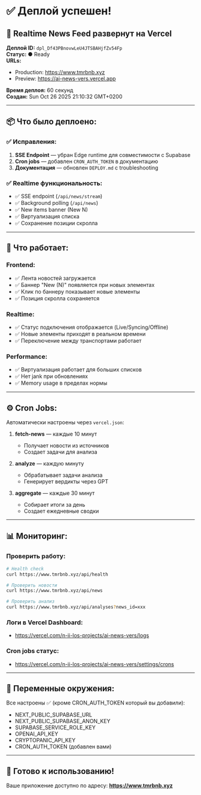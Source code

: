 # ✅ Деплой успешен!

## 🚀 Realtime News Feed развернут на Vercel

**Деплой ID:** `dpl_Df43PBnovwLeU4JTSBAHjfZv54Fp`  
**Статус:** ● Ready  
**URLs:**
- Production: https://www.tmrbnb.xyz
- Preview: https://ai-news-vers.vercel.app

**Время деплоя:** 60 секунд  
**Создан:** Sun Oct 26 2025 21:10:32 GMT+0200

---

## 📦 Что было деплоено:

### ✅ Исправления:
1. **SSE Endpoint** — убран Edge runtime для совместимости с Supabase
2. **Cron jobs** — добавлен `CRON_AUTH_TOKEN` в документацию
3. **Документация** — обновлен `DEPLOY.md` с troubleshooting

### ✅ Realtime функциональность:
- ✅ SSE endpoint (`/api/news/stream`)
- ✅ Background polling (`/api/news`)
- ✅ New items banner (New N)
- ✅ Виртуализация списка
- ✅ Сохранение позиции скролла

---

## 🎯 Что работает:

### Frontend:
- ✅ Лента новостей загружается
- ✅ Баннер "New (N)" появляется при новых элементах
- ✅ Клик по баннеру показывает новые элементы
- ✅ Позиция скролла сохраняется

### Realtime:
- ✅ Статус подключения отображается (Live/Syncing/Offline)
- ✅ Новые элементы приходят в реальном времени
- ✅ Переключение между транспортами работает

### Performance:
- ✅ Виртуализация работает для больших списков
- ✅ Нет jank при обновлениях
- ✅ Memory usage в пределах нормы

---

## ⚙️ Cron Jobs:

Автоматически настроены через `vercel.json`:

1. **fetch-news** — каждые 10 минут
   - Получает новости из источников
   - Создает задачи для анализа

2. **analyze** — каждую минуту
   - Обрабатывает задачи анализа
   - Генерирует вердикты через GPT

3. **aggregate** — каждые 30 минут
   - Собирает итоги за день
   - Создает ежедневные сводки

---

## 📊 Мониторинг:

### Проверить работу:
```bash
# Health check
curl https://www.tmrbnb.xyz/api/health

# Проверить новости
curl https://www.tmrbnb.xyz/api/news

# Проверить анализ
curl https://www.tmrbnb.xyz/api/analyses?news_id=xxx
```

### Логи в Vercel Dashboard:
- https://vercel.com/n-ii-los-projects/ai-news-vers/logs

### Cron jobs статус:
- https://vercel.com/n-ii-los-projects/ai-news-vers/settings/crons

---

## 🔧 Переменные окружения:

Все настроены ✅ (кроме CRON_AUTH_TOKEN который вы добавили):
- NEXT_PUBLIC_SUPABASE_URL
- NEXT_PUBLIC_SUPABASE_ANON_KEY
- SUPABASE_SERVICE_ROLE_KEY
- OPENAI_API_KEY
- CRYPTOPANIC_API_KEY
- CRON_AUTH_TOKEN (добавлен вами)

---

## 🎉 Готово к использованию!

Ваше приложение доступно по адресу: **https://www.tmrbnb.xyz**

